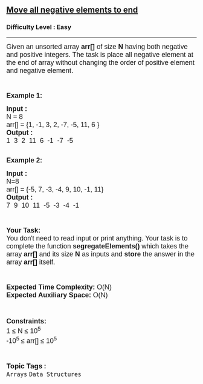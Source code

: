 <h2><a href="https://practice.geeksforgeeks.org/problems/move-all-negative-elements-to-end1813/1?page=1&difficulty[]=-2&difficulty[]=-1&difficulty[]=0&status[]=unsolved&curated[]=2&sortBy=submissions">Move all negative elements to end</a></h2><h3>Difficulty Level : Easy</h3><hr><div class="problems_problem_content__Xm_eO"><p><span style="font-family:arial,helvetica,sans-serif"><span style="font-size:18px">Given an unsorted array <strong>arr[]</strong> of size <strong>N</strong> having both&nbsp;negative and positive integers. The task is place all negative element at the end of array without changing the order of positive element and negative element.</span></span></p>

<p>&nbsp;</p>

<p><span style="font-family:arial,helvetica,sans-serif"><span style="font-size:18px"><strong>Example 1:</strong></span></span></p>

<pre><span style="font-family:arial,helvetica,sans-serif"><span style="font-size:18px"><strong>Input : 
</strong>N = 8
arr[] = {1, -1, 3, 2, -7, -5, 11, 6 }
<strong>Output : </strong>
1  3  2  11  6  -1  -7  -5</span></span></pre>

<p><br>
<span style="font-family:arial,helvetica,sans-serif"><span style="font-size:18px"><strong>Example 2:</strong></span></span></p>

<pre><span style="font-family:arial,helvetica,sans-serif"><span style="font-size:18px"><strong>Input : 
</strong>N=8
arr[] = {-5, 7, -3, -4, 9, 10, -1, 11}
<strong>Output :</strong>
7  9  10  11  -5  -3  -4  -1
</span></span></pre>

<p>&nbsp;</p>

<p><span style="font-family:arial,helvetica,sans-serif"><span style="font-size:18px"><strong>Your Task:&nbsp;&nbsp;</strong><br>
You don't need to read input or print anything. Your task is to complete the function&nbsp;<strong>segregateElements()</strong>&nbsp;which takes the array <strong>arr[]</strong> and its size <strong>N</strong><strong> </strong>as inputs and <strong>store</strong> the answer in the array <strong>arr[]</strong> itself.</span></span></p>

<p>&nbsp;</p>

<p><span style="font-family:arial,helvetica,sans-serif"><span style="font-size:18px"><strong>Expected Time Complexity: </strong>O(N)<br>
<strong>Expected Auxiliary Space: </strong>O(N)</span></span><br>
&nbsp;</p>

<p><br>
<span style="font-family:arial,helvetica,sans-serif"><span style="font-size:18px"><strong>Constraints:</strong><br>
1 ≤ N ≤ 10<sup>5</sup><br>
-10<sup>5 </sup> ≤ arr[] ≤ 10<sup>5</sup></span></span></p>
</div><br><p><span style=font-size:18px><strong>Topic Tags : </strong><br><code>Arrays</code>&nbsp;<code>Data Structures</code>&nbsp;
